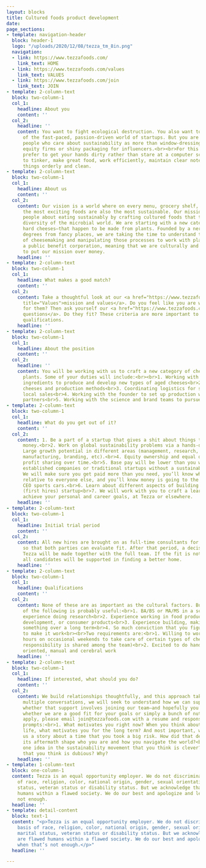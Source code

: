 ```yaml
---
layout: blocks
title: Cultured foods product development
date: 
page_sections:
- template: navigation-header
  block: header-1
  logo: "/uploads/2020/12/08/tezza_tm_8in.png"
  navigation:
  - link: https://www.tezzafoods.com/
    link_text: HOME
  - link: https://www.tezzafoods.com/values
    link_text: VALUES
  - link: https://www.tezzafoods.com/join
    link_text: JOIN
- template: 2-column-text
  block: two-column-1
  col_1:
    headline: About you
    content: ''
  col_2:
    headline: ''
    content: You want to fight ecological destruction. You also want to be a part
      of the fast-paced, passion-driven world of startups. But you are looking for
      people who care about sustainability as more than window-dressing for private
      equity firms or shiny packaging for influencers.<br><br>For this position, you
      prefer to get your hands dirty rather than stare at a computer screen. You love
      to tinker, make great food, work efficiently, maintain clear notes, and keep
      things orderly and clean.
- template: 2-column-text
  block: two-column-1
  col_1:
    headline: About us
    content: ''
  col_2:
    content: Our vision is a world where on every menu, grocery shelf, and table,
      the most exciting foods are also the most sustainable. Our mission is to excite
      people about eating sustainably by crafting cultured foods that tap into the
      diversity of the microbial world. We are starting with a new category of aged,
      hard cheeses—that happen to be made from plants. Founded by a nerd with fancy
      degrees from fancy places, we are taking the time to understand the science
      of cheesemaking and manipulating those processes to work with plants. We are
      a public benefit corporation, meaning that we are culturally and legally obligated
      to put our mission over money.
    headline: ''
- template: 2-column-text
  block: two-column-1
  col_1:
    headline: What makes a good match?
    content: ''
  col_2:
    content: Take a thoughtful look at our <a href="https://www.tezzafoods.com/values"
      title="Values">mission and values</a>. Do you feel like you are willing to fight
      for them? Then ask yourself our <a href="https://www.tezzafoods.com/join" title="Join">cultural
      questions</a>. Do they fit? These criteria are more important to us than position-specific
      qualifications.
    headline: ''
- template: 2-column-text
  block: two-column-1
  col_1:
    headline: About the position
    content: ''
  col_2:
    headline: ''
    content: You will be working with us to craft a new category of cheese made from
      plants. Some of your duties will include:<br><br>1. Working with plant and microbial
      ingredients to produce and develop new types of aged cheeses<br>2. Analyzing
      cheeses and production methods<br>3. Coordinating logistics for sampling and
      local sales<br>4. Working with the founder to set up production with manufacturing
      partners<br>5. Working with the science and brand teams to pursue our mission
- template: 2-column-text
  block: two-column-1
  col_1:
    headline: What do you get out of it?
    content: ''
  col_2:
    content: 1. Be a part of a startup that gives a shit about things that aren’t
      money.<br>2. Work on global sustainability problems via a hands-on, tasty product.<br>3.
      Large growth potential in different areas (management, research, operations,
      manufacturing, branding, etc).<br>4. Equity ownership and equal opportunity
      profit sharing over time.<br>5. Base pay will be lower than you would get at
      established companies or traditional startups without a sustainability mission.
      We will make sure you get paid more than you need, you’ll know where you stand
      relative to everyone else, and you’ll know money is going to the mission, not
      CEO sports cars.<br>6. Learn about different aspects of building an early-stage
      (first hires) startup<br>7. We will work with you to craft a learning plan to
      achieve your personal and career goals, at Tezza or elsewhere.
    headline: ''
- template: 2-column-text
  block: two-column-1
  col_1:
    headline: Initial trial period
    content: ''
  col_2:
    content: All new hires are brought on as full-time consultants for three months
      so that both parties can evaluate fit. After that period, a decision on joining
      Tezza will be made together with the full team. If the fit is not quite right,
      all candidates will be supported in finding a better home.
    headline: ''
- template: 2-column-text
  block: two-column-1
  col_1:
    headline: Qualifications
    content: ''
  col_2:
    content: None of these are as important as the cultural factors. But one or more
      of the following is probably useful:<br>1. BA/BS or MA/MS in a science with
      experience doing research<br>2. Experience working in food production, food
      development, or consumer products<br>3. Experience building, making, or creating
      something over a long term<br>4. So much conviction that you figure out how
      to make it work<br><br>Two requirements are:<br>1. Willing to work very short
      hours on occasional weekends to take care of certain types of cheeses (this
      responsibility is shared among the team)<br>2. Excited to do hands-on, detail
      oriented, manual and cerebral work
    headline: ''
- template: 2-column-text
  block: two-column-1
  col_1:
    headline: If interested, what should you do?
    content: ''
  col_2:
    content: We build relationships thoughtfully, and this approach takes time. Over
      multiple conversations, we will seek to understand how we can support you—and
      whether that support involves joining our team—and hopefully you will find out
      whether we are a good fit for your goals or simply a bunch of nutcases.<br><br>To
      apply, please email join@tezzafoods.com with a resume and responses to the following
      prompts:<br>1. What motivates you right now? When you think about your short
      life, what motivates you for the long term? And most important, why?<br>2. Tell
      us a story about a time that you took a big risk. How did that decision and
      its aftermath shape who you are and how you navigate the world?<br>3. What is
      one idea in the sustainability movement that you think is clever? What is one
      that you think is dubious? Why?
    headline: ''
- template: 1-column-text
  block: one-column-1
  content: Tezza is an equal opportunity employer. We do not discriminate on the basis
    of race, religion, color, national origin, gender, sexual orientation, age, marital
    status, veteran status or disability status. But we acknowledge that we are flawed
    humans within a flawed society. We do our best and apologize and learn when that’s
    not enough.
  headline: ''
- template: detail-content
  block: text-1
  content: "<p>Tezza is an equal opportunity employer. We do not discriminate on the
    basis of race, religion, color, national origin, gender, sexual orientation, age,
    marital status, veteran status or disability status. But we acknowledge that we
    are flawed humans within a flawed society. We do our best and apologize and learn
    when that’s not enough.</p>"
  headline: ''

---
```

